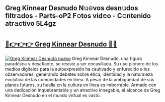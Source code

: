 ## Greg Kinnear Desnudo N𝚞𝚎vos desn𝚞dos filtr𝚊dos - Parts-oP2 F𝚘tos vid𝚎o - C𝚘ntenido atr𝚊ctivo 5L4gz

# <h2><a href="http://mb7cj5g.tromn.icu/?c=Greg+Kinnear+Desnudo">🔗👉👉👉 Greg Kinnear Desnudo 🔗🔗</a></h2>

[![Greg Kinnear Desnudo nuevo](https://i.imgur.com/pEAQMta.gif)](http://mb7cj5g.tromn.icu/?c=Greg+Kinnear+Desnudo)
Greg Kinnear Desnudo, una figura paradójica y desafiante, se resiste a ser encasillada. Su uso pionero de los medios digitales para la autoexpresión ha cautivado y enfurecido a los observadores, generando debates sobre ética, identidad y la naturaleza evolutiva de las comunidades en línea. A pesar de la ambigüedad de sus planes futuros, su huella en la cultura en línea es imborrable. Armado con una dedicación inquebrantable y un atractivo innegable, el alcance de Greg Kinnear Desnudo en el mundo virtual es vasto.
